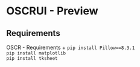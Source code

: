 # OSCRUI - Preview
## Requirements
OSCR - Requirements + 
`pip install Pillow==8.3.1`<br>
`pip install matplotlib`<br>
`pip install tksheet`<br>
